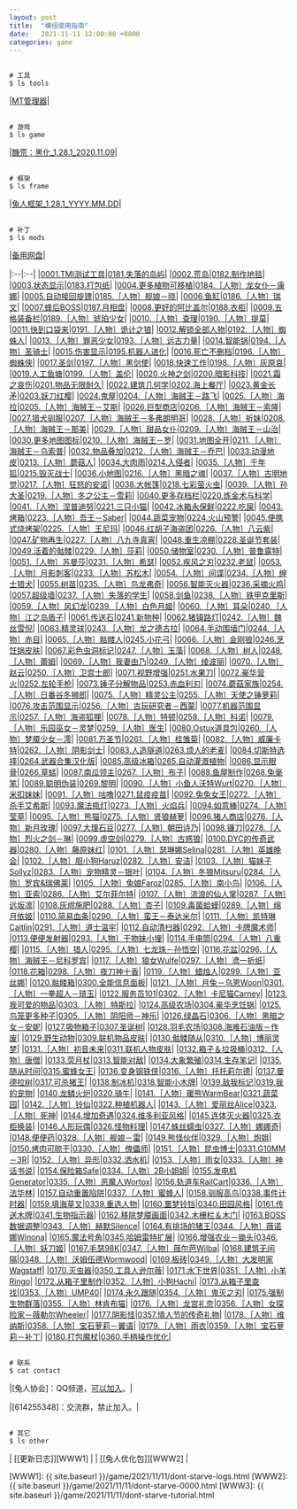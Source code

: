 ```yaml
---
layout: post
title:  "模组使用指南"
date:   2021-11-11 12:00:00 +0800
categories: game
---
```



``` shell
  
# 工具
$ ls tools
```

|[MT管理器][APKMT2]|  



``` shell
  
# 游戏
$ ls game
```

|[饑荒：黑化_1.28.1_2020.11.09][GAME128]|  


``` shell
  
# 框架
$ ls frame
```

|[兔人框架_1.28.1_YYYY.MM.DD][FRAME128]|  



``` shell
  
# 补丁
$ ls mods
```

|[备用网盘][MODS128]|  

|:--|:--|
|[0001.TMI测试工具][GIT-0001]|[0181.失落的岛屿][GIT-0181]|
 |[0002.荒岛][GIT-0002]|[0182.制作地毯][GIT-0182]|
 |[0003.状态显示][GIT-0003]|[0183.打包纸][GIT-0183]|
 |[0004.更多植物可移植][GIT-0004]|[0184.［人物］龙女仆－康娜][GIT-0184]|
 |[0005.自动接回旋镖][GIT-0005]|[0185.［人物］舰娘－晓][GIT-0185]|
 |[0006.鱼缸][GIT-0006]|[0186.［人物］瑞文][GIT-0186]|
 |[0007.蜂后BOSS][GIT-0007]|[0187.月相盘][GIT-0187]|
 |[0008.更好的阿比盖尔][GIT-0008]|[0188.衣柜][GIT-0188]|
 |[0009.五格装备栏][GIT-0009]|[0189.［人物］琥珀少女][GIT-0189]|
 |[0010.［人物］查理][GIT-0010]|[0190.［人物］提莫][GIT-0190]|
 |[0011.快到口袋来][GIT-0011]|[0191.［人物］诡计之狼][GIT-0191]|
 |[0012.解锁全部人物][GIT-0012]|[0192.［人物］蜘蛛人][GIT-0192]|
 |[0013.［人物］罪恶少女][GIT-0013]|[0193.［人物］远古力量][GIT-0193]|
 |[0014.智能锅][GIT-0014]|[0194.［人物］圣骑士][GIT-0194]|
 |[0015.伤害显示][GIT-0015]|[0195.机器人进化][GIT-0195]|
 |[0016.死亡不删档][GIT-0016]|[0196.［人物］蜘蛛侠][GIT-0196]|
 |[0017.圣剑][GIT-0017]|[0197.［人物］黑剑使][GIT-0197]|
 |[0018.快速工作][GIT-0018]|[0198.［人物］灰原哀][GIT-0198]|
 |[0019.人工鱼塘][GIT-0019]|[0199.［人物］盖伦][GIT-0199]|
 |[0020.火神之剑][GIT-0020]|[0200.暗影科技][GIT-0200]|
 |[0021.霜之哀伤][GIT-0021]|[0201.物品无限耐久][GIT-0201]|
 |[0022.建筑几何学][GIT-0022]|[0202.海上餐厅][GIT-0202]|
 |[0023.黄金长矛][GIT-0023]|[0203.妖刀红樱][GIT-0203]|
 |[0024.鬼屋][GIT-0024]|[0204.［人物］海贼王－路飞][GIT-0204]|
 |[0025.［人物］海拉][GIT-0025]|[0205.［人物］海贼王－艾斯][GIT-0205]|
 |[0026.巨型商店][GIT-0026]|[0206.［人物］海贼王－索隆][GIT-0206]|
 |[0027.猎犬驯服][GIT-0027]|[0207.［人物］海贼王－多弗朗明哥][GIT-0207]|
 |[0028.［人物］祈妹][GIT-0028]|[0208.［人物］海贼王－那美][GIT-0208]|
 |[0029.［人物］甜品女仆][GIT-0029]|[0209.［人物］海贼王－山治][GIT-0209]|
 |[0030.更多地图图标][GIT-0030]|[0210.［人物］海贼王－罗][GIT-0210]|
 |[0031.地图全开][GIT-0031]|[0211.［人物］海贼王－乌索普][GIT-0211]|
 |[0032.物品叠加][GIT-0032]|[0212.［人物］海贼王－乔巴][GIT-0212]|
 |[0033.动漫地皮][GIT-0033]|[0213.［人物］蘑菇人][GIT-0213]|
 |[0034.大肉雨][GIT-0034]|[0214.入侵者][GIT-0214]|
 |[0035.［人物］千年狐][GIT-0035]|[0215.毁灭战士][GIT-0215]|
 |[0036.小地图][GIT-0036]|[0216.［人物］黑暗之魂][GIT-0216]|
 |[0037.［人物］古明地觉][GIT-0037]|[0217.［人物］狂怒的安诺][GIT-0217]|
 |[0038.大帐篷][GIT-0038]|[0218.七彩萤火虫][GIT-0218]|
 |[0039.［人物］孙大圣][GIT-0039]|[0219.［人物］冬之公主－雪莉][GIT-0219]|
 |[0040.更多存档栏][GIT-0040]|[0220.炼金术与科学][GIT-0220]|
 |[0041.［人物］涅普迪努][GIT-0041]|[0221.三只小猫][GIT-0221]|
 |[0042.冰箱永保鲜][GIT-0042]|[0222.吃屎][GIT-0222]|
 |[0043.烤箱][GIT-0043]|[0223.［人物］吾王－Saber][GIT-0223]|
 |[0044.蔬菜宠物][GIT-0044]|[0224.火山预警][GIT-0224]|
 |[0045.便携式烧烤架][GIT-0045]|[0225.［人物］王尼玛][GIT-0225]|
 |[0046.红胡子海盗团][GIT-0046]|[0226.［人物］八云紫][GIT-0226]|
 |[0047.矿物再生][GIT-0047]|[0227.［人物］八九寺真宵][GIT-0227]|
 |[0048.重生凉棚][GIT-0048]|[0228.圣诞节套装][GIT-0228]|
 |[0049.活着的骷髅][GIT-0049]|[0229.［人物］莎莉][GIT-0229]|
 |[0050.储物室][GIT-0050]|[0230.［人物］普鲁露特][GIT-0230]|
 |[0051.［人物］苏曼莎][GIT-0051]|[0231.［人物］希瑟][GIT-0231]|
 |[0052.疾风之刃][GIT-0052]|[0232.老鼠][GIT-0232]|
 |[0053.［人物］月影刺客][GIT-0053]|[0233.［人物］苏松木][GIT-0233]|
 |[0054.［人物］间谍][GIT-0054]|[0234.［人物］绅士猎犬][GIT-0234]|
 |[0055.树苗][GIT-0055]|[0235.［人物］鸟龙弗奇][GIT-0235]|
 |[0056.智能灭火器][GIT-0056]|[0236.采摘火鸡][GIT-0236]|
 |[0057.超级墙][GIT-0057]|[0237.［人物］失落的学生][GIT-0237]|
 |[0058.剑鱼][GIT-0058]|[0238.［人物］铁甲克里斯][GIT-0238]|
 |[0059.［人物］风幻龙][GIT-0059]|[0239.［人物］白色月姬][GIT-0239]|
 |[0060.［人物］耳朵][GIT-0060]|[0240.［人物］江之岛盾子][GIT-0240]|
 |[0061.传送石][GIT-0061]|[0241.新物种][GIT-0241]|
 |[0062.猪镇路灯][GIT-0062]|[0242.［人物］魏丝雪倪][GIT-0242]|
 |[0063.精灵球][GIT-0063]|[0243.［人物］龙之德古拉][GIT-0243]|
 |[0064.手动围墙门][GIT-0064]|[0244.［人物］赤目][GIT-0244]|
 |[0065.［人物］骷髅人][GIT-0065]|[0245.小花弓][GIT-0245]|
 |[0066.［人物］金刚狼][GIT-0066]|[0246.烹饪锅皮肤][GIT-0246]|
 |[0067.彩色虫洞标记][GIT-0067]|[0247.［人物］玉藻][GIT-0247]|
 |[0068.［人物］树人][GIT-0068]|[0248.［人物］蕾姆][GIT-0248]|
 |[0069.［人物］我妻由乃][GIT-0069]|[0249.［人物］绫波丽][GIT-0249]|
 |[0070.［人物］赵云][GIT-0070]|[0250.［人物］卫宫士郎][GIT-0250]|
 |[0071.视野增强][GIT-0071]|[0251.水果刀][GIT-0251]|
 |[0072.豪华营火][GIT-0072]|[0252.左轮手枪][GIT-0252]|
 |[0073.锤子分解物品][GIT-0073]|[0253.赤血利刃][GIT-0253]|
 |[0074.蘑菇家族][GIT-0074]|[0254.［人物］日番谷冬狮郎][GIT-0254]|
 |[0075.［人物］精灵公主][GIT-0075]|[0255.［人物］天使之锤萝莉][GIT-0255]|
 |[0076.攻击范围显示][GIT-0076]|[0256.［人物］古玩研究者－西蒙][GIT-0256]|
 |[0077.机器范围显示][GIT-0077]|[0257.［人物］海盗狐狸][GIT-0257]|
 |[0078.［人物］特顿][GIT-0078]|[0258.［人物］科诺][GIT-0258]|
 |[0079.［人物］乐园巫女－灵梦][GIT-0079]|[0259.［人物］医生][GIT-0259]|
 |[0080.Ostux道具包][GIT-0080]|[0260.［人物］梦魇少女－澪][GIT-0260]|
 |[0081.万圣节][GIT-0081]|[0261.［人物］桂雏菊][GIT-0261]|
 |[0082.［人物］威廉卡特][GIT-0082]|[0262.［人物］阴影剑士][GIT-0262]|
 |[0083.人造隧道][GIT-0083]|[0263.烦人的老麦][GIT-0263]|
 |[0084.切斯特选择][GIT-0084]|[0264.武器合集汉化版][GIT-0264]|
 |[0085.高级冰箱][GIT-0085]|[0265.自动灌溉植物][GIT-0265]|
 |[0086.显示眼骨][GIT-0086]|[0266.草蜢][GIT-0266]|
 |[0087.南瓜领主][GIT-0087]|[0267.［人物］布子][GIT-0267]|
 |[0088.鱼屋制作][GIT-0088]|[0268.兔毫笔][GIT-0268]|
 |[0089.聪明伪装][GIT-0089]|[0269.黎明][GIT-0269]|
 |[0090.［人物］小鱼人沃特Wurt][GIT-0090]|[0270.［人物］米扣妹妹][GIT-0270]|
 |[0091.［人物］咕噜][GIT-0091]|[0271.鼠疫疫苗][GIT-0271]|
 |[0092.兔兔女王][GIT-0092]|[0272.［人物］杀手艾希斯][GIT-0272]|
 |[0093.魔法瓶灯][GIT-0093]|[0273.［人物］火焰兵][GIT-0273]|
 |[0094.如意棒][GIT-0094]|[0274.［人物］莹草][GIT-0274]|
 |[0095.［人物］熊猫][GIT-0095]|[0275.［人物］贤狼赫萝][GIT-0275]|
 |[0096.猪人商店][GIT-0096]|[0276.［人物］新月玫瑰][GIT-0276]|
 |[0097.大理石豆][GIT-0097]|[0277.［人物］朝田诗乃][GIT-0277]|
 |[0098.镰刀][GIT-0098]|[0278.［人物］烈火之剑－琳][GIT-0278]|
 |[0099.虚空剑][GIT-0099]|[0279.［人物］古惑狼][GIT-0279]|
 |[0100.DYC的传奇武器][GIT-0100]|[0280.［人物］藤原妹红][GIT-0280]|
 |[0101.［人物］瑟琳娜Selina][GIT-0101]|[0281.［人物］英雄晚会][GIT-0281]|
 |[0102.［人物］胆小狗Haruz][GIT-0102]|[0282.［人物］安洁][GIT-0282]|
 |[0103.［人物］猫妹子Sollyz][GIT-0103]|[0283.［人物］宠物精灵－银叶][GIT-0283]|
 |[0104.［人物］冬狼Mitsuru][GIT-0104]|[0284.［人物］罗宾&瑞佛莱][GIT-0284]|
 |[0105.［人物］兔娘Faroz][GIT-0105]|[0285.［人物］南小鸟][GIT-0285]|
 |[0106.［人物］亚索][GIT-0106]|[0286.［人物］艾尔菲尔特][GIT-0286]|
 |[0107.［人物］流浪的仙人掌][GIT-0107]|[0287.［人物］远坂凛][GIT-0287]|
 |[0108.灰烬施肥][GIT-0108]|[0288.［人物］杏子][GIT-0288]|
 |[0109.毒菌蛤蟆][GIT-0109]|[0289.［人物］绵月依姬][GIT-0289]|
 |[0110.简易血条][GIT-0110]|[0290.［人物］蛮王－泰达米尔][GIT-0290]|
 |[0111.［人物］凯特琳Caitlin][GIT-0111]|[0291.［人物］道士温宇][GIT-0291]|
 |[0112.自动清扫器][GIT-0112]|[0292.［人物］卡牌魔术师][GIT-0292]|
 |[0113.便便发射器][GIT-0113]|[0293.［人物］干物妹小埋][GIT-0293]|
 |[0114.手电筒][GIT-0114]|[0294.［人物］八重樱][GIT-0294]|
 |[0115.［人物］猎人][GIT-0115]|[0295.［人物］七龙珠－孙悟空][GIT-0295]|
 |[0116.花盆][GIT-0116]|[0296.［人物］海贼王－尼科罗宾][GIT-0296]|
 |[0117.［人物］狼女Wulfe][GIT-0117]|[0297.［人物］鸢一折纸][GIT-0297]|
 |[0118.花箱][GIT-0118]|[0298.［人物］夜刀神十香][GIT-0298]|
 |[0119.［人物］蜡烛人][GIT-0119]|[0299.［人物］亚丝娜][GIT-0299]|
 |[0120.骷髅箱][GIT-0120]|[0300.全能信息面板][GIT-0300]|
 |[0121.［人物］月兔－乌恩Woon][GIT-0121]|[0301.［人物］一拳超人－琦玉][GIT-0301]|
 |[0122.服务员101][GIT-0122]|[0302.［人物］卡尼猫Carney][GIT-0302]|
 |[0123.我可爱的物品][GIT-0123]|[0303.［人物］特斯拉][GIT-0303]|
 |[0124.高级农场][GIT-0124]|[0304.豪华烹饪锅][GIT-0304]|
 |[0125.鸟笼更多种子][GIT-0125]|[0305.［人物］阴阳师－神乐][GIT-0305]|
 |[0126.绿晶石][GIT-0126]|[0306.［人物］黑暗之女－安妮][GIT-0306]|
 |[0127.吸物箱子][GIT-0127]|[0307.圣诞树][GIT-0307]|
 |[0128.羽毛农场][GIT-0128]|[0308.海难石油版－作废][GIT-0308]|
 |[0129.野生动物][GIT-0129]|[0309.联机物品皮肤][GIT-0309]|
 |[0130.骷髅随从][GIT-0130]|[0310.［人物］博丽灵梦][GIT-0310]|
 |[0131.［人物］初音未来][GIT-0131]|[0311.联机人物皮肤][GIT-0311]|
 |[0132.箱子＆垃圾桶][GIT-0132]|[0312.［人物］唐僧][GIT-0312]|
 |[0133.荧月杖][GIT-0133]|[0313.智能对敌][GIT-0313]|
 |[0134.大象繁殖][GIT-0134]|[0314.生存笔记][GIT-0314]|
 |[0135.随从时间][GIT-0135]|[0315.蜜蜂女王][GIT-0315]|
 |[0136.变身钢铁侠][GIT-0136]|[0316.［人物］托托莉尔德][GIT-0316]|
 |[0137.曼德拉树][GIT-0137]|[0317.可杀猪王][GIT-0317]|
 |[0138.制冰机][GIT-0138]|[0318.智能小木牌][GIT-0318]|
 |[0139.敌我标记][GIT-0139]|[0319.我的宠物][GIT-0319]|
 |[0140.龙鳞火炉][GIT-0140]|[0320.骑牛][GIT-0320]|
 |[0141.［人物］暖熊WarmBear][GIT-0141]|[0321.蔬菜园][GIT-0321]|
 |[0142.［人物］铃仙][GIT-0142]|[0322.种植机器人][GIT-0322]|
 |[0143.［人物］爱丽丝Alice][GIT-0143]|[0323.［人物］死神][GIT-0323]|
 |[0144.增加奇遇][GIT-0144]|[0324.维多利亚风格][GIT-0324]|
 |[0145.连体灭火器][GIT-0145]|[0325.衣柜换装][GIT-0325]|
 |[0146.人形玩偶][GIT-0146]|[0326.怪物料理][GIT-0326]|
 |[0147.蛛丝蠕虫][GIT-0147]|[0327.［人物］娜娜奇][GIT-0327]|
 |[0148.便便药][GIT-0148]|[0328.［人物］舰娘－雷][GIT-0328]|
 |[0149.熊怪伙伴][GIT-0149]|[0329.［人物］炮姐][GIT-0329]|
 |[0150.烤肉可晾干][GIT-0150]|[0330.［人物］傀儡师][GIT-0330]|
 |[0151.［人物］昆虫博士][GIT-0151]|[0331.G10MM－3R][GIT-0331]|
 |[0152.［人物］异形][GIT-0152]|[0332.洒水机][GIT-0332]|
 |[0153.［人物］雨女][GIT-0153]|[0333.［人物］神话书说][GIT-0333]|
 |[0154.保险箱Safe][GIT-0154]|[0334.［人物］2B小姐姐][GIT-0334]|
 |[0155.发电机Generator][GIT-0155]|[0335.［人物］恶魔人Wortox][GIT-0335]|
 |[0156.轨道车RailCart][GIT-0156]|[0336.［人物］法华林][GIT-0336]|
 |[0157.自动重置陷阱][GIT-0157]|[0337.［人物］蜜蜂人][GIT-0337]|
 |[0158.驯服高鸟][GIT-0158]|[0338.事件计时器][GIT-0338]|
 |[0159.填海草叉][GIT-0159]|[0339.重选人物][GIT-0339]|
 |[0160.噩梦铃铛][GIT-0160]|[0340.田园风格][GIT-0340]|
 |[0161.传送木牌][GIT-0161]|[0341.生物指示器][GIT-0341]|
 |[0162.移除梦魇画面][GIT-0162]|[0342.木栅栏＆木门][GIT-0342]|
 |[0163.BOSS数据调整][GIT-0163]|[0343.［人物］赫默Silence][GIT-0343]|
 |[0164.有排场的猪王][GIT-0164]|[0344.［人物］薇诺娜Winona][GIT-0344]|
 |[0165.魔法号角][GIT-0165]|[0345.哈姆雷特扩展][GIT-0345]|
 |[0166.增强农业－锄头][GIT-0166]|[0346.［人物］妖刀姬][GIT-0346]|
 |[0167.毛瑟98K][GIT-0167]|[0347.［人物］薇尔芭Wilba][GIT-0347]|
 |[0168.建筑无间隔][GIT-0168]|[0348.［人物］沃姆伍德Wormwood][GIT-0348]|
 |[0169.板砖][GIT-0169]|[0349.［人物］大发明家Wagstaff][GIT-0349]|
 |[0170.灭虫器][GIT-0170]|[0350.工具人逊尔薇][GIT-0350]|
 |[0171.水下世界][GIT-0171]|[0351.［人物］小羊Ringo][GIT-0351]|
 |[0172.从箱子里制作][GIT-0172]|[0352.［人物］小狗Hachi][GIT-0352]|
 |[0173.从箱子里查找][GIT-0173]|[0353.［人物］UMP40][GIT-0353]|
 |[0174.永久跟随][GIT-0174]|[0354.［人物］鬼灭之刃][GIT-0354]|
 |[0175.强制生物群落][GIT-0175]|[0355.［人物］林肯布猫][GIT-0355]|
 |[0176.［人物］龙宫礼奈][GIT-0176]|[0356.［人物］女探险家－薇勒尔Wheeler][GIT-0356]|
 |[0177.阴影怪][GIT-0177]|[0357.情人节的传奇礼物][GIT-0357]|
 |[0178.［人物］维纳斯][GIT-0178]|[0358.［人物］宝石萝莉－翼语][GIT-0358]|
 |[0179.［人物］雨衣][GIT-0179]|[0359.［人物］宝石萝莉－补丁][GIT-0359]|
 |[0180.打包魔杖][GIT-0180]|[0360.手柄操作优化][GIT-0360]|



``` shell
  
# 联系
$ cat contact 
```
  

|[兔人协会]：QQ频道，[可以加入][QQGPD]。|

|[614255348]：交流群，禁止加入。|

``` shell
  
# 其它
$ ls other
```

| [[更新日志]][WWW1] | | [[兔人优化包]][WWW2] |



 
 [注释]: 网页内容到此结束，以下全为链接。
  
[WWW1]: {{ site.baseurl }}/game/2021/11/11/dont-starve-logs.html
[WWW2]: {{ site.baseurl }}/game/2021/11/11/dont-starve-0000.html
[WWW3]: {{ site.baseurl }}/game/2021/11/11/dont-starve-tutorial.html
  
  
  
[TV000]: https://b23.tv/AeaOpL
[TV001]: ../videos/jiaocheng01.mp4
[TV002]: ../videos/jiaocheng02.mp4
[TV003]: ../videos/jiaocheng03.mp4
[TV004]: ../videos/jiaocheng04.mp4
[TV005]: ../videos/jiaocheng05.mp4
  
  
  
[QQG777]: mqqopensdkapi://bizAgent/qm/qr?url=http://qm.qq.com/cgi-bin/qm/qr%3Ffrom=app%26p=android%26k=MNbFabUJEtYKRckugDrWITaD_hvJk1uT
[QQG614]: mqqopensdkapi://bizAgent/qm/qr?url=http://qm.qq.com/cgi-bin/qm/qr%3Ffrom=app%26p=android%26k=KnkVjjF7OiwDcpO3WG6vXXTVn2bicq0J
[QQG556]: mqqopensdkapi://bizAgent/qm/qr?url=http://qm.qq.com/cgi-bin/qm/qr%3Ffrom=app%26p=android%26k=1x8UWTmLfQVjdcpP8SRhLWdO8j_LICqt
[QQGPD]: https://pd.qq.com/s/7tvokq9db
  
  
[APKMT2]: http://d.mt2.cn/
  
  
[PAN]: https://www.123pan.com/s/IC8lVv-2XNAv
[GAME128]: https://www.123pan.com/s/IC8lVv-XXNAv
[FRAME128]: https://www.123pan.com/s/IC8lVv-nXNAv
[MODS128]: https://www.123pan.com/s/IC8lVv-MlNAv

  
  
[GIT-0001]: https://github.com/cnzixn/bmsh-mods1/archive/GIT0001.zip
[GIT-0002]: https://github.com/cnzixn/bmsh-mods1/archive/GIT0002.zip
[GIT-0003]: https://github.com/cnzixn/bmsh-mods1/archive/GIT0003.zip
[GIT-0004]: https://github.com/cnzixn/bmsh-mods1/archive/GIT0004.zip
[GIT-0005]: https://github.com/cnzixn/bmsh-mods1/archive/GIT0005.zip
[GIT-0006]: https://github.com/cnzixn/bmsh-mods1/archive/GIT0006.zip
[GIT-0007]: https://github.com/cnzixn/bmsh-mods1/archive/GIT0007.zip
[GIT-0008]: https://github.com/cnzixn/bmsh-mods1/archive/GIT0008.zip
[GIT-0009]: https://github.com/cnzixn/bmsh-mods1/archive/GIT0009.zip
[GIT-0010]: https://github.com/cnzixn/bmsh-mods1/archive/GIT0010.zip
[GIT-0011]: https://github.com/cnzixn/bmsh-mods1/archive/GIT0011.zip
[GIT-0012]: https://github.com/cnzixn/bmsh-mods1/archive/GIT0012.zip
[GIT-0013]: https://github.com/cnzixn/bmsh-mods1/archive/GIT0013.zip
[GIT-0014]: https://github.com/cnzixn/bmsh-mods1/archive/GIT0014.zip
[GIT-0015]: https://github.com/cnzixn/bmsh-mods1/archive/GIT0015.zip
[GIT-0016]: https://github.com/cnzixn/bmsh-mods1/archive/GIT0016.zip
[GIT-0017]: https://github.com/cnzixn/bmsh-mods1/archive/GIT0017.zip
[GIT-0018]: https://github.com/cnzixn/bmsh-mods1/archive/GIT0018.zip
[GIT-0019]: https://github.com/cnzixn/bmsh-mods1/archive/GIT0019.zip
[GIT-0020]: https://github.com/cnzixn/bmsh-mods1/archive/GIT0020.zip
[GIT-0021]: https://github.com/cnzixn/bmsh-mods1/archive/GIT0021.zip
[GIT-0022]: https://github.com/cnzixn/bmsh-mods1/archive/GIT0022.zip
[GIT-0023]: https://github.com/cnzixn/bmsh-mods1/archive/GIT0023.zip
[GIT-0024]: https://github.com/cnzixn/bmsh-mods1/archive/GIT0024.zip
[GIT-0025]: https://github.com/cnzixn/bmsh-mods1/archive/GIT0025.zip
[GIT-0026]: https://github.com/cnzixn/bmsh-mods1/archive/GIT0026.zip
[GIT-0027]: https://github.com/cnzixn/bmsh-mods1/archive/GIT0027.zip
[GIT-0028]: https://github.com/cnzixn/bmsh-mods1/archive/GIT0028.zip
[GIT-0029]: https://github.com/cnzixn/bmsh-mods1/archive/GIT0029.zip
[GIT-0030]: https://github.com/cnzixn/bmsh-mods1/archive/GIT0030.zip
[GIT-0031]: https://github.com/cnzixn/bmsh-mods1/archive/GIT0031.zip
[GIT-0032]: https://github.com/cnzixn/bmsh-mods1/archive/GIT0032.zip
[GIT-0033]: https://github.com/cnzixn/bmsh-mods1/archive/GIT0033.zip
[GIT-0034]: https://github.com/cnzixn/bmsh-mods1/archive/GIT0034.zip
[GIT-0035]: https://github.com/cnzixn/bmsh-mods1/archive/GIT0035.zip
[GIT-0036]: https://github.com/cnzixn/bmsh-mods1/archive/GIT0036.zip
[GIT-0037]: https://github.com/cnzixn/bmsh-mods1/archive/GIT0037.zip
[GIT-0038]: https://github.com/cnzixn/bmsh-mods1/archive/GIT0038.zip
[GIT-0039]: https://github.com/cnzixn/bmsh-mods1/archive/GIT0039.zip
[GIT-0040]: https://github.com/cnzixn/bmsh-mods1/archive/GIT0040.zip
[GIT-0041]: https://github.com/cnzixn/bmsh-mods1/archive/GIT0041.zip
[GIT-0042]: https://github.com/cnzixn/bmsh-mods1/archive/GIT0042.zip
[GIT-0043]: https://github.com/cnzixn/bmsh-mods1/archive/GIT0043.zip
[GIT-0044]: https://github.com/cnzixn/bmsh-mods1/archive/GIT0044.zip
[GIT-0045]: https://github.com/cnzixn/bmsh-mods1/archive/GIT0045.zip
[GIT-0046]: https://github.com/cnzixn/bmsh-mods1/archive/GIT0046.zip
[GIT-0047]: https://github.com/cnzixn/bmsh-mods1/archive/GIT0047.zip
[GIT-0048]: https://github.com/cnzixn/bmsh-mods1/archive/GIT0048.zip
[GIT-0049]: https://github.com/cnzixn/bmsh-mods1/archive/GIT0049.zip
[GIT-0050]: https://github.com/cnzixn/bmsh-mods1/archive/GIT0050.zip
[GIT-0051]: https://github.com/cnzixn/bmsh-mods2/archive/GIT0051.zip
[GIT-0052]: https://github.com/cnzixn/bmsh-mods2/archive/GIT0052.zip
[GIT-0053]: https://github.com/cnzixn/bmsh-mods2/archive/GIT0053.zip
[GIT-0054]: https://github.com/cnzixn/bmsh-mods2/archive/GIT0054.zip
[GIT-0055]: https://github.com/cnzixn/bmsh-mods2/archive/GIT0055.zip
[GIT-0056]: https://github.com/cnzixn/bmsh-mods2/archive/GIT0056.zip
[GIT-0057]: https://github.com/cnzixn/bmsh-mods2/archive/GIT0057.zip
[GIT-0058]: https://github.com/cnzixn/bmsh-mods2/archive/GIT0058.zip
[GIT-0059]: https://github.com/cnzixn/bmsh-mods2/archive/GIT0059.zip
[GIT-0060]: https://github.com/cnzixn/bmsh-mods2/archive/GIT0060.zip
[GIT-0061]: https://github.com/cnzixn/bmsh-mods2/archive/GIT0061.zip
[GIT-0062]: https://github.com/cnzixn/bmsh-mods2/archive/GIT0062.zip
[GIT-0063]: https://github.com/cnzixn/bmsh-mods2/archive/GIT0063.zip
[GIT-0064]: https://github.com/cnzixn/bmsh-mods2/archive/GIT0064.zip
[GIT-0065]: https://github.com/cnzixn/bmsh-mods2/archive/GIT0065.zip
[GIT-0066]: https://github.com/cnzixn/bmsh-mods2/archive/GIT0066.zip
[GIT-0067]: https://github.com/cnzixn/bmsh-mods2/archive/GIT0067.zip
[GIT-0068]: https://github.com/cnzixn/bmsh-mods2/archive/GIT0068.zip
[GIT-0069]: https://github.com/cnzixn/bmsh-mods2/archive/GIT0069.zip
[GIT-0070]: https://github.com/cnzixn/bmsh-mods2/archive/GIT0070.zip
[GIT-0071]: https://github.com/cnzixn/bmsh-mods2/archive/GIT0071.zip
[GIT-0072]: https://github.com/cnzixn/bmsh-mods2/archive/GIT0072.zip
[GIT-0073]: https://github.com/cnzixn/bmsh-mods2/archive/GIT0073.zip
[GIT-0074]: https://github.com/cnzixn/bmsh-mods2/archive/GIT0074.zip
[GIT-0075]: https://github.com/cnzixn/bmsh-mods2/archive/GIT0075.zip
[GIT-0076]: https://github.com/cnzixn/bmsh-mods2/archive/GIT0076.zip
[GIT-0077]: https://github.com/cnzixn/bmsh-mods2/archive/GIT0077.zip
[GIT-0078]: https://github.com/cnzixn/bmsh-mods2/archive/GIT0078.zip
[GIT-0079]: https://github.com/cnzixn/bmsh-mods2/archive/GIT0079.zip
[GIT-0080]: https://github.com/cnzixn/bmsh-mods2/archive/GIT0080.zip
[GIT-0081]: https://github.com/cnzixn/bmsh-mods2/archive/GIT0081.zip
[GIT-0082]: https://github.com/cnzixn/bmsh-mods2/archive/GIT0082.zip
[GIT-0083]: https://github.com/cnzixn/bmsh-mods2/archive/GIT0083.zip
[GIT-0084]: https://github.com/cnzixn/bmsh-mods2/archive/GIT0084.zip
[GIT-0085]: https://github.com/cnzixn/bmsh-mods2/archive/GIT0085.zip
[GIT-0086]: https://github.com/cnzixn/bmsh-mods2/archive/GIT0086.zip
[GIT-0087]: https://github.com/cnzixn/bmsh-mods2/archive/GIT0087.zip
[GIT-0088]: https://github.com/cnzixn/bmsh-mods2/archive/GIT0088.zip
[GIT-0089]: https://github.com/cnzixn/bmsh-mods2/archive/GIT0089.zip
[GIT-0090]: https://github.com/cnzixn/bmsh-mods2/archive/GIT0090.zip
[GIT-0091]: https://github.com/cnzixn/bmsh-mods2/archive/GIT0091.zip
[GIT-0092]: https://github.com/cnzixn/bmsh-mods2/archive/GIT0092.zip
[GIT-0093]: https://github.com/cnzixn/bmsh-mods2/archive/GIT0093.zip
[GIT-0094]: https://github.com/cnzixn/bmsh-mods2/archive/GIT0094.zip
[GIT-0095]: https://github.com/cnzixn/bmsh-mods2/archive/GIT0095.zip
[GIT-0096]: https://github.com/cnzixn/bmsh-mods2/archive/GIT0096.zip
[GIT-0097]: https://github.com/cnzixn/bmsh-mods2/archive/GIT0097.zip
[GIT-0098]: https://github.com/cnzixn/bmsh-mods2/archive/GIT0098.zip
[GIT-0099]: https://github.com/cnzixn/bmsh-mods2/archive/GIT0099.zip
[GIT-0100]: https://github.com/cnzixn/bmsh-mods2/archive/GIT0100.zip
[GIT-0101]: https://github.com/cnzixn/bmsh-mods3/archive/GIT0101.zip
[GIT-0102]: https://github.com/cnzixn/bmsh-mods3/archive/GIT0102.zip
[GIT-0103]: https://github.com/cnzixn/bmsh-mods3/archive/GIT0103.zip
[GIT-0104]: https://github.com/cnzixn/bmsh-mods3/archive/GIT0104.zip
[GIT-0105]: https://github.com/cnzixn/bmsh-mods3/archive/GIT0105.zip
[GIT-0106]: https://github.com/cnzixn/bmsh-mods3/archive/GIT0106.zip
[GIT-0107]: https://github.com/cnzixn/bmsh-mods3/archive/GIT0107.zip
[GIT-0108]: https://github.com/cnzixn/bmsh-mods3/archive/GIT0108.zip
[GIT-0109]: https://github.com/cnzixn/bmsh-mods3/archive/GIT0109.zip
[GIT-0110]: https://github.com/cnzixn/bmsh-mods3/archive/GIT0110.zip
[GIT-0111]: https://github.com/cnzixn/bmsh-mods3/archive/GIT0111.zip
[GIT-0112]: https://github.com/cnzixn/bmsh-mods3/archive/GIT0112.zip
[GIT-0113]: https://github.com/cnzixn/bmsh-mods3/archive/GIT0113.zip
[GIT-0114]: https://github.com/cnzixn/bmsh-mods3/archive/GIT0114.zip
[GIT-0115]: https://github.com/cnzixn/bmsh-mods3/archive/GIT0115.zip
[GIT-0116]: https://github.com/cnzixn/bmsh-mods3/archive/GIT0116.zip
[GIT-0117]: https://github.com/cnzixn/bmsh-mods3/archive/GIT0117.zip
[GIT-0118]: https://github.com/cnzixn/bmsh-mods3/archive/GIT0118.zip
[GIT-0119]: https://github.com/cnzixn/bmsh-mods3/archive/GIT0119.zip
[GIT-0120]: https://github.com/cnzixn/bmsh-mods3/archive/GIT0120.zip
[GIT-0121]: https://github.com/cnzixn/bmsh-mods3/archive/GIT0121.zip
[GIT-0122]: https://github.com/cnzixn/bmsh-mods3/archive/GIT0122.zip
[GIT-0123]: https://github.com/cnzixn/bmsh-mods3/archive/GIT0123.zip
[GIT-0124]: https://github.com/cnzixn/bmsh-mods3/archive/GIT0124.zip
[GIT-0125]: https://github.com/cnzixn/bmsh-mods3/archive/GIT0125.zip
[GIT-0126]: https://github.com/cnzixn/bmsh-mods3/archive/GIT0126.zip
[GIT-0127]: https://github.com/cnzixn/bmsh-mods3/archive/GIT0127.zip
[GIT-0128]: https://github.com/cnzixn/bmsh-mods3/archive/GIT0128.zip
[GIT-0129]: https://github.com/cnzixn/bmsh-mods3/archive/GIT0129.zip
[GIT-0130]: https://github.com/cnzixn/bmsh-mods3/archive/GIT0130.zip
[GIT-0131]: https://github.com/cnzixn/bmsh-mods3/archive/GIT0131.zip
[GIT-0132]: https://github.com/cnzixn/bmsh-mods3/archive/GIT0132.zip
[GIT-0133]: https://github.com/cnzixn/bmsh-mods3/archive/GIT0133.zip
[GIT-0134]: https://github.com/cnzixn/bmsh-mods3/archive/GIT0134.zip
[GIT-0135]: https://github.com/cnzixn/bmsh-mods3/archive/GIT0135.zip
[GIT-0136]: https://github.com/cnzixn/bmsh-mods3/archive/GIT0136.zip
[GIT-0137]: https://github.com/cnzixn/bmsh-mods3/archive/GIT0137.zip
[GIT-0138]: https://github.com/cnzixn/bmsh-mods3/archive/GIT0138.zip
[GIT-0139]: https://github.com/cnzixn/bmsh-mods3/archive/GIT0139.zip
[GIT-0140]: https://github.com/cnzixn/bmsh-mods3/archive/GIT0140.zip
[GIT-0141]: https://github.com/cnzixn/bmsh-mods3/archive/GIT0141.zip
[GIT-0142]: https://github.com/cnzixn/bmsh-mods3/archive/GIT0142.zip
[GIT-0143]: https://github.com/cnzixn/bmsh-mods3/archive/GIT0143.zip
[GIT-0144]: https://github.com/cnzixn/bmsh-mods3/archive/GIT0144.zip
[GIT-0145]: https://github.com/cnzixn/bmsh-mods3/archive/GIT0145.zip
[GIT-0146]: https://github.com/cnzixn/bmsh-mods3/archive/GIT0146.zip
[GIT-0147]: https://github.com/cnzixn/bmsh-mods3/archive/GIT0147.zip
[GIT-0148]: https://github.com/cnzixn/bmsh-mods3/archive/GIT0148.zip
[GIT-0149]: https://github.com/cnzixn/bmsh-mods3/archive/GIT0149.zip
[GIT-0150]: https://github.com/cnzixn/bmsh-mods3/archive/GIT0150.zip
[GIT-0151]: https://github.com/cnzixn/bmsh-mods4/archive/GIT0151.zip
[GIT-0152]: https://github.com/cnzixn/bmsh-mods4/archive/GIT0152.zip
[GIT-0153]: https://github.com/cnzixn/bmsh-mods4/archive/GIT0153.zip
[GIT-0154]: https://github.com/cnzixn/bmsh-mods4/archive/GIT0154.zip
[GIT-0155]: https://github.com/cnzixn/bmsh-mods4/archive/GIT0155.zip
[GIT-0156]: https://github.com/cnzixn/bmsh-mods4/archive/GIT0156.zip
[GIT-0157]: https://github.com/cnzixn/bmsh-mods4/archive/GIT0157.zip
[GIT-0158]: https://github.com/cnzixn/bmsh-mods4/archive/GIT0158.zip
[GIT-0159]: https://github.com/cnzixn/bmsh-mods4/archive/GIT0159.zip
[GIT-0160]: https://github.com/cnzixn/bmsh-mods4/archive/GIT0160.zip
[GIT-0161]: https://github.com/cnzixn/bmsh-mods4/archive/GIT0161.zip
[GIT-0162]: https://github.com/cnzixn/bmsh-mods4/archive/GIT0162.zip
[GIT-0163]: https://github.com/cnzixn/bmsh-mods4/archive/GIT0163.zip
[GIT-0164]: https://github.com/cnzixn/bmsh-mods4/archive/GIT0164.zip
[GIT-0165]: https://github.com/cnzixn/bmsh-mods4/archive/GIT0165.zip
[GIT-0166]: https://github.com/cnzixn/bmsh-mods4/archive/GIT0166.zip
[GIT-0167]: https://github.com/cnzixn/bmsh-mods4/archive/GIT0167.zip
[GIT-0168]: https://github.com/cnzixn/bmsh-mods4/archive/GIT0168.zip
[GIT-0169]: https://github.com/cnzixn/bmsh-mods4/archive/GIT0169.zip
[GIT-0170]: https://github.com/cnzixn/bmsh-mods4/archive/GIT0170.zip
[GIT-0171]: https://github.com/cnzixn/bmsh-mods4/archive/GIT0171.zip
[GIT-0172]: https://github.com/cnzixn/bmsh-mods4/archive/GIT0172.zip
[GIT-0173]: https://github.com/cnzixn/bmsh-mods4/archive/GIT0173.zip
[GIT-0174]: https://github.com/cnzixn/bmsh-mods4/archive/GIT0174.zip
[GIT-0175]: https://github.com/cnzixn/bmsh-mods4/archive/GIT0175.zip
[GIT-0176]: https://github.com/cnzixn/bmsh-mods4/archive/GIT0176.zip
[GIT-0177]: https://github.com/cnzixn/bmsh-mods4/archive/GIT0177.zip
[GIT-0178]: https://github.com/cnzixn/bmsh-mods4/archive/GIT0178.zip
[GIT-0179]: https://github.com/cnzixn/bmsh-mods4/archive/GIT0179.zip
[GIT-0180]: https://github.com/cnzixn/bmsh-mods4/archive/GIT0180.zip
[GIT-0181]: https://github.com/cnzixn/bmsh-mods4/archive/GIT0181.zip
[GIT-0182]: https://github.com/cnzixn/bmsh-mods4/archive/GIT0182.zip
[GIT-0183]: https://github.com/cnzixn/bmsh-mods4/archive/GIT0183.zip
[GIT-0184]: https://github.com/cnzixn/bmsh-mods4/archive/GIT0184.zip
[GIT-0185]: https://github.com/cnzixn/bmsh-mods4/archive/GIT0185.zip
[GIT-0186]: https://github.com/cnzixn/bmsh-mods4/archive/GIT0186.zip
[GIT-0187]: https://github.com/cnzixn/bmsh-mods4/archive/GIT0187.zip
[GIT-0188]: https://github.com/cnzixn/bmsh-mods4/archive/GIT0188.zip
[GIT-0189]: https://github.com/cnzixn/bmsh-mods4/archive/GIT0189.zip
[GIT-0190]: https://github.com/cnzixn/bmsh-mods4/archive/GIT0190.zip
[GIT-0191]: https://github.com/cnzixn/bmsh-mods4/archive/GIT0191.zip
[GIT-0192]: https://github.com/cnzixn/bmsh-mods4/archive/GIT0192.zip
[GIT-0193]: https://github.com/cnzixn/bmsh-mods4/archive/GIT0193.zip
[GIT-0194]: https://github.com/cnzixn/bmsh-mods4/archive/GIT0194.zip
[GIT-0195]: https://github.com/cnzixn/bmsh-mods4/archive/GIT0195.zip
[GIT-0196]: https://github.com/cnzixn/bmsh-mods4/archive/GIT0196.zip
[GIT-0197]: https://github.com/cnzixn/bmsh-mods4/archive/GIT0197.zip
[GIT-0198]: https://github.com/cnzixn/bmsh-mods4/archive/GIT0198.zip
[GIT-0199]: https://github.com/cnzixn/bmsh-mods4/archive/GIT0199.zip
[GIT-0200]: https://github.com/cnzixn/bmsh-mods4/archive/GIT0200.zip
[GIT-0201]: https://github.com/cnzixn/bmsh-mods5/archive/GIT0201.zip
[GIT-0202]: https://github.com/cnzixn/bmsh-mods5/archive/GIT0202.zip
[GIT-0203]: https://github.com/cnzixn/bmsh-mods5/archive/GIT0203.zip
[GIT-0204]: https://github.com/cnzixn/bmsh-mods5/archive/GIT0204.zip
[GIT-0205]: https://github.com/cnzixn/bmsh-mods5/archive/GIT0205.zip
[GIT-0206]: https://github.com/cnzixn/bmsh-mods5/archive/GIT0206.zip
[GIT-0207]: https://github.com/cnzixn/bmsh-mods5/archive/GIT0207.zip
[GIT-0208]: https://github.com/cnzixn/bmsh-mods5/archive/GIT0208.zip
[GIT-0209]: https://github.com/cnzixn/bmsh-mods5/archive/GIT0209.zip
[GIT-0210]: https://github.com/cnzixn/bmsh-mods5/archive/GIT0210.zip
[GIT-0211]: https://github.com/cnzixn/bmsh-mods5/archive/GIT0211.zip
[GIT-0212]: https://github.com/cnzixn/bmsh-mods5/archive/GIT0212.zip
[GIT-0213]: https://github.com/cnzixn/bmsh-mods5/archive/GIT0213.zip
[GIT-0214]: https://github.com/cnzixn/bmsh-mods5/archive/GIT0214.zip
[GIT-0215]: https://github.com/cnzixn/bmsh-mods5/archive/GIT0215.zip
[GIT-0216]: https://github.com/cnzixn/bmsh-mods5/archive/GIT0216.zip
[GIT-0217]: https://github.com/cnzixn/bmsh-mods5/archive/GIT0217.zip
[GIT-0218]: https://github.com/cnzixn/bmsh-mods5/archive/GIT0218.zip
[GIT-0219]: https://github.com/cnzixn/bmsh-mods5/archive/GIT0219.zip
[GIT-0220]: https://github.com/cnzixn/bmsh-mods5/archive/GIT0220.zip
[GIT-0221]: https://github.com/cnzixn/bmsh-mods5/archive/GIT0221.zip
[GIT-0222]: https://github.com/cnzixn/bmsh-mods5/archive/GIT0222.zip
[GIT-0223]: https://github.com/cnzixn/bmsh-mods5/archive/GIT0223.zip
[GIT-0224]: https://github.com/cnzixn/bmsh-mods5/archive/GIT0224.zip
[GIT-0225]: https://github.com/cnzixn/bmsh-mods5/archive/GIT0225.zip
[GIT-0226]: https://github.com/cnzixn/bmsh-mods5/archive/GIT0226.zip
[GIT-0227]: https://github.com/cnzixn/bmsh-mods5/archive/GIT0227.zip
[GIT-0228]: https://github.com/cnzixn/bmsh-mods5/archive/GIT0228.zip
[GIT-0229]: https://github.com/cnzixn/bmsh-mods5/archive/GIT0229.zip
[GIT-0230]: https://github.com/cnzixn/bmsh-mods5/archive/GIT0230.zip
[GIT-0231]: https://github.com/cnzixn/bmsh-mods5/archive/GIT0231.zip
[GIT-0232]: https://github.com/cnzixn/bmsh-mods5/archive/GIT0232.zip
[GIT-0233]: https://github.com/cnzixn/bmsh-mods5/archive/GIT0233.zip
[GIT-0234]: https://github.com/cnzixn/bmsh-mods5/archive/GIT0234.zip
[GIT-0235]: https://github.com/cnzixn/bmsh-mods5/archive/GIT0235.zip
[GIT-0236]: https://github.com/cnzixn/bmsh-mods5/archive/GIT0236.zip
[GIT-0237]: https://github.com/cnzixn/bmsh-mods5/archive/GIT0237.zip
[GIT-0238]: https://github.com/cnzixn/bmsh-mods5/archive/GIT0238.zip
[GIT-0239]: https://github.com/cnzixn/bmsh-mods5/archive/GIT0239.zip
[GIT-0240]: https://github.com/cnzixn/bmsh-mods5/archive/GIT0240.zip
[GIT-0241]: https://github.com/cnzixn/bmsh-mods5/archive/GIT0241.zip
[GIT-0242]: https://github.com/cnzixn/bmsh-mods5/archive/GIT0242.zip
[GIT-0243]: https://github.com/cnzixn/bmsh-mods5/archive/GIT0243.zip
[GIT-0244]: https://github.com/cnzixn/bmsh-mods5/archive/GIT0244.zip
[GIT-0245]: https://github.com/cnzixn/bmsh-mods5/archive/GIT0245.zip
[GIT-0246]: https://github.com/cnzixn/bmsh-mods5/archive/GIT0246.zip
[GIT-0247]: https://github.com/cnzixn/bmsh-mods5/archive/GIT0247.zip
[GIT-0248]: https://github.com/cnzixn/bmsh-mods5/archive/GIT0248.zip
[GIT-0249]: https://github.com/cnzixn/bmsh-mods5/archive/GIT0249.zip
[GIT-0250]: https://github.com/cnzixn/bmsh-mods5/archive/GIT0250.zip
[GIT-0251]: https://github.com/cnzixn/bmsh-mods6/archive/GIT0251.zip
[GIT-0252]: https://github.com/cnzixn/bmsh-mods6/archive/GIT0252.zip
[GIT-0253]: https://github.com/cnzixn/bmsh-mods6/archive/GIT0253.zip
[GIT-0254]: https://github.com/cnzixn/bmsh-mods6/archive/GIT0254.zip
[GIT-0255]: https://github.com/cnzixn/bmsh-mods6/archive/GIT0255.zip
[GIT-0256]: https://github.com/cnzixn/bmsh-mods6/archive/GIT0256.zip
[GIT-0257]: https://github.com/cnzixn/bmsh-mods6/archive/GIT0257.zip
[GIT-0258]: https://github.com/cnzixn/bmsh-mods6/archive/GIT0258.zip
[GIT-0259]: https://github.com/cnzixn/bmsh-mods6/archive/GIT0259.zip
[GIT-0260]: https://github.com/cnzixn/bmsh-mods6/archive/GIT0260.zip
[GIT-0261]: https://github.com/cnzixn/bmsh-mods6/archive/GIT0261.zip
[GIT-0262]: https://github.com/cnzixn/bmsh-mods6/archive/GIT0262.zip
[GIT-0263]: https://github.com/cnzixn/bmsh-mods6/archive/GIT0263.zip
[GIT-0264]: https://github.com/cnzixn/bmsh-mods6/archive/GIT0264.zip
[GIT-0265]: https://github.com/cnzixn/bmsh-mods6/archive/GIT0265.zip
[GIT-0266]: https://github.com/cnzixn/bmsh-mods6/archive/GIT0266.zip
[GIT-0267]: https://github.com/cnzixn/bmsh-mods6/archive/GIT0267.zip
[GIT-0268]: https://github.com/cnzixn/bmsh-mods6/archive/GIT0268.zip
[GIT-0269]: https://github.com/cnzixn/bmsh-mods6/archive/GIT0269.zip
[GIT-0270]: https://github.com/cnzixn/bmsh-mods6/archive/GIT0270.zip
[GIT-0271]: https://github.com/cnzixn/bmsh-mods6/archive/GIT0271.zip
[GIT-0272]: https://github.com/cnzixn/bmsh-mods6/archive/GIT0272.zip
[GIT-0273]: https://github.com/cnzixn/bmsh-mods6/archive/GIT0273.zip
[GIT-0274]: https://github.com/cnzixn/bmsh-mods6/archive/GIT0274.zip
[GIT-0275]: https://github.com/cnzixn/bmsh-mods6/archive/GIT0275.zip
[GIT-0276]: https://github.com/cnzixn/bmsh-mods6/archive/GIT0276.zip
[GIT-0277]: https://github.com/cnzixn/bmsh-mods6/archive/GIT0277.zip
[GIT-0278]: https://github.com/cnzixn/bmsh-mods6/archive/GIT0278.zip
[GIT-0279]: https://github.com/cnzixn/bmsh-mods6/archive/GIT0279.zip
[GIT-0280]: https://github.com/cnzixn/bmsh-mods6/archive/GIT0280.zip
[GIT-0281]: https://github.com/cnzixn/bmsh-mods6/archive/GIT0281.zip
[GIT-0282]: https://github.com/cnzixn/bmsh-mods6/archive/GIT0282.zip
[GIT-0283]: https://github.com/cnzixn/bmsh-mods6/archive/GIT0283.zip
[GIT-0284]: https://github.com/cnzixn/bmsh-mods6/archive/GIT0284.zip
[GIT-0285]: https://github.com/cnzixn/bmsh-mods6/archive/GIT0285.zip
[GIT-0286]: https://github.com/cnzixn/bmsh-mods6/archive/GIT0286.zip
[GIT-0287]: https://github.com/cnzixn/bmsh-mods6/archive/GIT0287.zip
[GIT-0288]: https://github.com/cnzixn/bmsh-mods6/archive/GIT0288.zip
[GIT-0289]: https://github.com/cnzixn/bmsh-mods6/archive/GIT0289.zip
[GIT-0290]: https://github.com/cnzixn/bmsh-mods6/archive/GIT0290.zip
[GIT-0291]: https://github.com/cnzixn/bmsh-mods6/archive/GIT0291.zip
[GIT-0292]: https://github.com/cnzixn/bmsh-mods6/archive/GIT0292.zip
[GIT-0293]: https://github.com/cnzixn/bmsh-mods6/archive/GIT0293.zip
[GIT-0294]: https://github.com/cnzixn/bmsh-mods6/archive/GIT0294.zip
[GIT-0295]: https://github.com/cnzixn/bmsh-mods6/archive/GIT0295.zip
[GIT-0296]: https://github.com/cnzixn/bmsh-mods6/archive/GIT0296.zip
[GIT-0297]: https://github.com/cnzixn/bmsh-mods6/archive/GIT0297.zip
[GIT-0298]: https://github.com/cnzixn/bmsh-mods6/archive/GIT0298.zip
[GIT-0299]: https://github.com/cnzixn/bmsh-mods6/archive/GIT0299.zip
[GIT-0300]: https://github.com/cnzixn/bmsh-mods6/archive/GIT0300.zip
[GIT-0301]: https://github.com/cnzixn/bmsh-mods7/archive/GIT0301.zip
[GIT-0302]: https://github.com/cnzixn/bmsh-mods7/archive/GIT0302.zip
[GIT-0303]: https://github.com/cnzixn/bmsh-mods7/archive/GIT0303.zip
[GIT-0304]: https://github.com/cnzixn/bmsh-mods7/archive/GIT0304.zip
[GIT-0305]: https://github.com/cnzixn/bmsh-mods7/archive/GIT0305.zip
[GIT-0306]: https://github.com/cnzixn/bmsh-mods7/archive/GIT0306.zip
[GIT-0307]: https://github.com/cnzixn/bmsh-mods7/archive/GIT0307.zip
[GIT-0308]: https://github.com/cnzixn/bmsh-mods7/archive/GIT0308.zip
[GIT-0309]: https://github.com/cnzixn/bmsh-mods7/archive/GIT0309.zip
[GIT-0310]: https://github.com/cnzixn/bmsh-mods7/archive/GIT0310.zip
[GIT-0311]: https://github.com/cnzixn/bmsh-mods7/archive/GIT0311.zip
[GIT-0312]: https://github.com/cnzixn/bmsh-mods7/archive/GIT0312.zip
[GIT-0313]: https://github.com/cnzixn/bmsh-mods7/archive/GIT0313.zip
[GIT-0314]: https://github.com/cnzixn/bmsh-mods7/archive/GIT0314.zip
[GIT-0315]: https://github.com/cnzixn/bmsh-mods7/archive/GIT0315.zip
[GIT-0316]: https://github.com/cnzixn/bmsh-mods7/archive/GIT0316.zip
[GIT-0317]: https://github.com/cnzixn/bmsh-mods7/archive/GIT0317.zip
[GIT-0318]: https://github.com/cnzixn/bmsh-mods7/archive/GIT0318.zip
[GIT-0319]: https://github.com/cnzixn/bmsh-mods7/archive/GIT0319.zip
[GIT-0320]: https://github.com/cnzixn/bmsh-mods7/archive/GIT0320.zip
[GIT-0321]: https://github.com/cnzixn/bmsh-mods7/archive/GIT0321.zip
[GIT-0322]: https://github.com/cnzixn/bmsh-mods7/archive/GIT0322.zip
[GIT-0323]: https://github.com/cnzixn/bmsh-mods7/archive/GIT0323.zip
[GIT-0324]: https://github.com/cnzixn/bmsh-mods7/archive/GIT0324.zip
[GIT-0325]: https://github.com/cnzixn/bmsh-mods7/archive/GIT0325.zip
[GIT-0326]: https://github.com/cnzixn/bmsh-mods7/archive/GIT0326.zip
[GIT-0327]: https://github.com/cnzixn/bmsh-mods7/archive/GIT0327.zip
[GIT-0328]: https://github.com/cnzixn/bmsh-mods7/archive/GIT0328.zip
[GIT-0329]: https://github.com/cnzixn/bmsh-mods7/archive/GIT0329.zip
[GIT-0330]: https://github.com/cnzixn/bmsh-mods7/archive/GIT0330.zip
[GIT-0331]: https://github.com/cnzixn/bmsh-mods7/archive/GIT0331.zip
[GIT-0332]: https://github.com/cnzixn/bmsh-mods7/archive/GIT0332.zip
[GIT-0333]: https://github.com/cnzixn/bmsh-mods7/archive/GIT0333.zip
[GIT-0334]: https://github.com/cnzixn/bmsh-mods7/archive/GIT0334.zip
[GIT-0335]: https://github.com/cnzixn/bmsh-mods7/archive/GIT0335.zip
[GIT-0336]: https://github.com/cnzixn/bmsh-mods7/archive/GIT0336.zip
[GIT-0337]: https://github.com/cnzixn/bmsh-mods7/archive/GIT0337.zip
[GIT-0338]: https://github.com/cnzixn/bmsh-mods7/archive/GIT0338.zip
[GIT-0339]: https://github.com/cnzixn/bmsh-mods7/archive/GIT0339.zip
[GIT-0340]: https://github.com/cnzixn/bmsh-mods7/archive/GIT0340.zip
[GIT-0341]: https://github.com/cnzixn/bmsh-mods7/archive/GIT0341.zip
[GIT-0342]: https://github.com/cnzixn/bmsh-mods7/archive/GIT0342.zip
[GIT-0343]: https://github.com/cnzixn/bmsh-mods7/archive/GIT0343.zip
[GIT-0344]: https://github.com/cnzixn/bmsh-mods7/archive/GIT0344.zip
[GIT-0345]: https://github.com/cnzixn/bmsh-mods7/archive/GIT0345.zip
[GIT-0346]: https://github.com/cnzixn/bmsh-mods7/archive/GIT0346.zip
[GIT-0347]: https://github.com/cnzixn/bmsh-mods7/archive/GIT0347.zip
[GIT-0348]: https://github.com/cnzixn/bmsh-mods7/archive/GIT0348.zip
[GIT-0349]: https://github.com/cnzixn/bmsh-mods7/archive/GIT0349.zip
[GIT-0350]: https://github.com/cnzixn/bmsh-mods7/archive/GIT0350.zip
[GIT-0351]: https://github.com/cnzixn/bmsh-mods8/archive/GIT0351.zip
[GIT-0352]: https://github.com/cnzixn/bmsh-mods8/archive/GIT0352.zip
[GIT-0353]: https://github.com/cnzixn/bmsh-mods8/archive/GIT0353.zip
[GIT-0354]: https://github.com/cnzixn/bmsh-mods8/archive/GIT0354.zip
[GIT-0355]: https://github.com/cnzixn/bmsh-mods8/archive/GIT0355.zip
[GIT-0356]: https://github.com/cnzixn/bmsh-mods8/archive/GIT0356.zip
[GIT-0357]: https://github.com/cnzixn/bmsh-mods8/archive/GIT0357.zip
[GIT-0358]: https://github.com/cnzixn/bmsh-mods8/archive/GIT0358.zip
[GIT-0359]: https://github.com/cnzixn/bmsh-mods8/archive/GIT0359.zip
[GIT-0360]: https://github.com/cnzixn/bmsh-mods8/archive/GIT0360.zip
  
  
  
